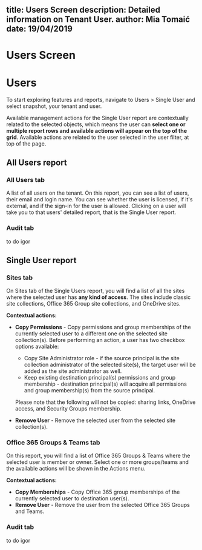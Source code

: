 title: Users Screen
description: Detailed information on Tenant User.
author: Mia Tomaić
date: 19/04/2019
---
# Users Screen

# Users 

To start exploring features and reports, navigate to Users > Single User and select snapshot, your tenant and user.

Available management actions for the Single User report are contextually related to the selected objects, which means the user can **select one or multiple report rows and available actions will appear on the top of the grid**. Available actions are related to the user selected in the user filter, at top of the page.


## All Users report
### All Users tab
A list of all users on the tenant. On this report, you can see a list of users, their email and login name. You can see whether the user is licensed, if it's external, and if the sign-in for the user is allowed. Clicking on a user will take you to that users' detailed report, that is the Single User report. 

### Audit tab
to do igor

## Single User report
### Sites tab
On Sites tab of the Single Users report, you will find a list of all the sites where the selected user has __any kind of access__. The sites include classic site collections, Office 365 Group site collections, and OneDrive sites.

__Contextual actions:__ 
* **Copy Permissions** - Copy permissions and group memberships of the currently selected user to a different one on the selected site collection(s).
Before performing an action, a user has two checkbox options available:
    * Copy Site Administrator role - if the source principal is the site collection administrator of the selected site(s), the target user will be added as the site administrator as well. 
    * Keep existing destination principal(s) permissions and group membership - destination principal(s) will acquire all permissions and group membership(s) from the source principal. 

    Please note that the following will not be copied: sharing links, OneDrive access, and Security Groups membership.


* **Remove User** - Remove the selected user from the selected site collection(s).

### Office 365 Groups & Teams tab
On this report, you will find a list of Office 365 Groups & Teams where the selected user is member or owner. Select one or more groups/teams and the available actions will be shown in the Actions menu. 

__Contextual actions:__ 
* **Copy Memberships** - Copy Office 365 group memberships of the currently selected user to destination user(s).
* **Remove User** - Remove the user from the selected Office 365 Groups and Teams.

### Audit tab
to do igor